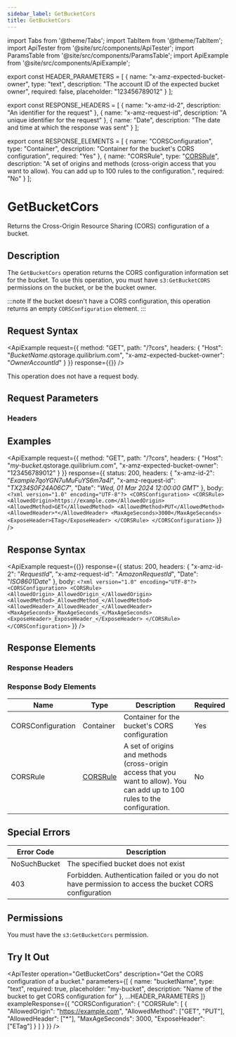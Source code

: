 ```yaml
---
sidebar_label: GetBucketCors
title: GetBucketCors
---
```


import Tabs from '@theme/Tabs';
import TabItem from '@theme/TabItem';
import ApiTester from '@site/src/components/ApiTester';
import ParamsTable from '@site/src/components/ParamsTable';
import ApiExample from '@site/src/components/ApiExample';

export const HEADER_PARAMETERS = [
  {
    name: "x-amz-expected-bucket-owner",
    type: "text",
    description: "The account ID of the expected bucket owner",
    required: false,
    placeholder: "123456789012"
  }
];

export const RESPONSE_HEADERS = [
  {
    name: "x-amz-id-2",
    description: "An identifier for the request"
  },
  {
    name: "x-amz-request-id",
    description: "A unique identifier for the request"
  },
  {
    name: "Date",
    description: "The date and time at which the response was sent"
  }
];

export const RESPONSE_ELEMENTS = [
  {
    name: "CORSConfiguration",
    type: "Container",
    description: "Container for the bucket's CORS configuration",
    required: "Yes"
  },
  {
    name: "CORSRule",
    type: "[CORSRule](/docs/api/q-storage/api-reference/data-types/cors-rule)",
    description: "A set of origins and methods (cross-origin access that you want to allow). You can add up to 100 rules to the configuration.",
    required: "No"
  }
];

# GetBucketCors

Returns the Cross-Origin Resource Sharing (CORS) configuration of a bucket.

## Description

The `GetBucketCors` operation returns the CORS configuration information set for the bucket. To use this operation, you must have `s3:GetBucketCORS` permissions on the bucket, or be the bucket owner.

:::note
If the bucket doesn't have a CORS configuration, this operation returns an empty `CORSConfiguration` element.
:::

## Request Syntax

<ApiExample
  request={{
    method: "GET",
    path: "/?cors",
    headers: {
      "Host": "_BucketName_.qstorage.quilibrium.com",
      "x-amz-expected-bucket-owner": "_OwnerAccountId_"
    }
  }}
  response={{}}
/>

This operation does not have a request body.

## Request Parameters

### Headers

<ParamsTable parameters={HEADER_PARAMETERS} />

## Examples

<ApiExample
  request={{
    method: "GET",
    path: "/?cors",
    headers: {
      "Host": "_my-bucket_.qstorage.quilibrium.com",
      "x-amz-expected-bucket-owner": "123456789012"
    }
  }}
  response={{
    status: 200,
    headers: {
      "x-amz-id-2": "_Example7qoYGN7uMuFuYS6m7a4l_",
      "x-amz-request-id": "_TX234S0F24A06C7_",
      "Date": "_Wed, 01 Mar 2024 12:00:00 GMT_"
    },
    body: `<?xml version="1.0" encoding="UTF-8"?>
<CORSConfiguration>
   <CORSRule>
      <AllowedOrigin>https://example.com</AllowedOrigin>
      <AllowedMethod>GET</AllowedMethod>
      <AllowedMethod>PUT</AllowedMethod>
      <AllowedHeader>*</AllowedHeader>
      <MaxAgeSeconds>3000</MaxAgeSeconds>
      <ExposeHeader>ETag</ExposeHeader>
   </CORSRule>
</CORSConfiguration>`
  }}
/>

## Response Syntax

<ApiExample
  request={{}}
  response={{
    status: 200,
    headers: {
      "x-amz-id-2": "_RequestId_",
      "x-amz-request-id": "_AmazonRequestId_",
      "Date": "_ISO8601Date_"
    },
    body: `<?xml version="1.0" encoding="UTF-8"?>
<CORSConfiguration>
   <CORSRule>
      <AllowedOrigin>_AllowedOrigin_</AllowedOrigin>
      <AllowedMethod>_AllowedMethod_</AllowedMethod>
      <AllowedHeader>_AllowedHeader_</AllowedHeader>
      <MaxAgeSeconds>_MaxAgeSeconds_</MaxAgeSeconds>
      <ExposeHeader>_ExposeHeader_</ExposeHeader>
   </CORSRule>
</CORSConfiguration>`
  }}
/>

## Response Elements

### Response Headers

<ParamsTable responseElements={RESPONSE_HEADERS} type="response" />

### Response Body Elements

| Name | Type | Description | Required |
|------|------|-------------|-----------|
| CORSConfiguration | Container | Container for the bucket's CORS configuration | Yes |
| CORSRule | [CORSRule](/docs/api/q-storage/api-reference/data-types/cors-rule) | A set of origins and methods (cross-origin access that you want to allow). You can add up to 100 rules to the configuration. | No |

## Special Errors

| Error Code | Description |
|------------|-------------|
| NoSuchBucket | The specified bucket does not exist |
| 403 | Forbidden. Authentication failed or you do not have permission to access the bucket CORS configuration |

## Permissions

You must have the `s3:GetBucketCors` permission.

## Try It Out

<ApiTester
  operation="GetBucketCors"
  description="Get the CORS configuration of a bucket."
  parameters={[
    {
      name: "bucketName",
      type: "text",
      required: true,
      placeholder: "my-bucket",
      description: "Name of the bucket to get CORS configuration for"
    },
    ...HEADER_PARAMETERS
  ]}
  exampleResponse={{
    "CORSConfiguration": {
      "CORSRule": [
        {
          "AllowedOrigin": "https://example.com",
          "AllowedMethod": ["GET", "PUT"],
          "AllowedHeader": ["*"],
          "MaxAgeSeconds": 3000,
          "ExposeHeader": ["ETag"]
        }
      ]
    }
  }}
/> 